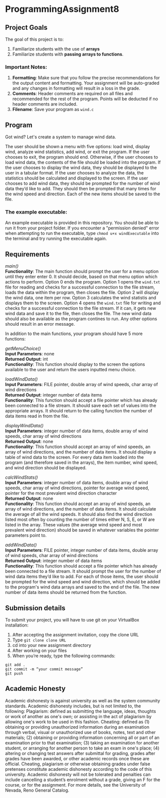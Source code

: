 # ProgrammingAssignment8

## Project Goals
The goal of this project is to:
1.	Familiarize students with the use of **arrays**
2.  Familiarize students with **passing arrays to functions**.
### Important Notes:
1.	**Formatting**: Make sure that you follow the precise recommendations for the output content and formatting. Your assignment will be auto-graded and any changes in formatting will result in a loss in the grade.
2.	**Comments**: Header comments are required on all files and recommended for the rest of the program. Points will be deducted if no header comments are included.
3.	**Filename**: Save your program as ```wind.c```

## Program
Got wind? Let's create a system to manage wind data.  

The user should be shown a menu with five options: load wind, display wind, analyze wind statistics, add wind, or exit the program. If the user chooses to exit, the program should end. Otherwise, if the user chooses to load wind data, the contents of the file should be loaded into the program. If the user chooses to display the wind data, they should be displayed to the user in a tabular format. If the user chooses to analyze the data, the statistics should be calculated and displayed to the screen. If the user chooses to add wind data, they should be prompted for the number of wind data they’d like to add. They should then be prompted that many times for the wind speed and direction. Each of the new items should be saved to the file.

### The example executable:
An example executable is provided in this repository. You should be able to run it from your project folder.
If you encounter a "permission denied" error when attempting to run the executable, type ```chmod u+x windExecutable``` into the terminal and try running the executable again.

## Requirements
*main()*  
**Functionality**: The main function should prompt the user for a menu option until they enter enter 0. It should decide, based on that menu option which actions to perform. Option 0 ends the program. Option 1 opens the ```wind.txt``` file for reading and checks for a successful connection to the file stream, loads the data within the program, then closes the file. Option 2 will display the wind data, one item per row. Option 3 calculates the wind statistis and displays them to the screen. Option 4 opens the ```wind.txt``` file for writing and checks for a successful connection to the file stream. If it can, it gets new wind data and save it to the file, then closes the file. The new wind data should also be available as the program contines to run. Any other options should result in an error message.  

In addition to the main functions, your program should have 5 more functions:  

*getMenuChoice()*  
**Input Parameters**: none  
**Returned Output**: int  
**Functionality**: This function should display to the screen the options available to the user and return the users inputted menu choice.  

*loadWindData()*  
**Input Parameters**: FILE pointer, double array of wind speeds, char array of wind directions  
**Returned Output**: integer number of data items  
**Functionality**: This function should accept a file pointer which has already been connected to a file stream. It should save each set of values into the appropriate arrays. It should return to the calling function the number of data items read in from the file.  

*displayWindData()*  
**Input Parameters**: integer number of data items, double array of wind speeds, char array of wind directions  
**Returned Output**: none  
**Functionality**: This function should accept an array of wind speeds, an array of wind directions, and the number of data items. It should display a table of wind data to the screen. For every data item loaded into the program (and therefore saved in the arrays), the item number, wind speed, and wind direction should be displayed.  

*calcWindStats()*  
**Input Parameters**: integer number of data items, double array of wind speeds, char array of wind directions, pointer for average wind speed, pointer for the most prevalent wind direction character  
**Returned Output**: none  
**Functionality**: This function should accept an array of wind speeds, an array of wind directions, and the number of data items. It should calculate the average of all the wind speeds. It should also find the wind direction listed most often by counting the number of times either N, S, E, or W are listed in the array. These values (the average wind speed and most prevalent wind direction) should be saved in whatever variables the pointer parameters point to.  

*addWindData()*  
**Input Parameters**: FILE pointer, integer number of data items, double array of wind speeds, char array of wind directions  
**Returned Output**: integer number of data items  
**Functionality**: This function should accept a file pointer which has already been connected to a file stream. It should prompt the user for the number of wind data items they’d like to add. For each of those items, the user should be prompted for the wind speed and wind direction, which should be added to the program's wind data arrays and saved to the end of the file. The new number of data items should be returned from the function.  

## Submission details
To submit your project, you will have to use git on your VirtualBox installation:
1.	After accepting the assignment invitation, copy the clone URL
2.	Type 
```git clone clone URL```
3.	cd into your new assignment directory
4.	After working on your files
5.	When you’re ready, type the following commands: 
```
git add .
git commit -m “your commit message”
git push
```
## Academic Honesty
Academic dishonesty is against university as well as the system community standards. Academic dishonesty includes, but is not limited to, the following:
Plagiarism: defined as submitting the language, ideas, thoughts or work of another as one's own; or assisting in the act of plagiarism by allowing one's work to be used in this fashion.
Cheating: defined as (1) obtaining or providing unauthorized information during an examination through verbal, visual or unauthorized use of books, notes, text and other materials; (2) obtaining or providing information concerning all or part of an examination prior to that examination; (3) taking an examination for another student, or arranging for another person to take an exam in one's place; (4) altering or changing test answers after submittal for grading, grades after grades have been awarded, or other academic records once these are official.
Cheating, plagiarism or otherwise obtaining grades under false pretenses constitute academic
dishonesty according to the code of this university. Academic dishonesty will not be tolerated and
penalties can include cancelling a student’s enrolment without a grade, giving an F for the course, or for the assignment. For more details, see the University of Nevada, Reno General Catalog.
